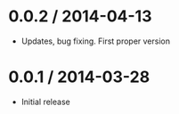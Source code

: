 0.0.2 / 2014-04-13
==================

  * Updates, bug fixing. First proper version

0.0.1 / 2014-03-28
==================

  * Initial release

